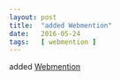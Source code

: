 ```yaml
---
layout: post
title:  "added Webmention"
date:   2016-05-24
tags:   [ webmention ]
---
```


added [Webmention](/spec/webmention)

